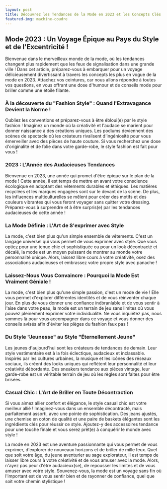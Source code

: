 ```yaml
---
layout: post
title: Découvrez les Tendances de la Mode en 2023 et les Concepts Clés.
featured-img: machine-coudre
---
```


## Mode 2023 : Un Voyage Épique au Pays du Style et de l'Excentricité !


Bienvenue dans le merveilleux monde de la mode, où les tendances changent plus rapidement que les feux de signalisation dans une grande ville ! Dans cet article, préparez-vous à embarquer pour un voyage délicieusement divertissant à travers les concepts les plus en vogue de la mode en 2023. Attachez vos ceintures, car nous allons répondre à toutes vos questions, en vous offrant une dose d'humour et de conseils mode pour briller comme une étoile filante.

### À la découverte du "Fashion Style" : Quand l'Extravagance Devient la Norme !

Oubliez les conventions et préparez-vous à être ébloui(e) par le style fashion ! Imaginez un monde où la créativité et l'audace se marient pour donner naissance à des créations uniques. Les podiums deviennent des scènes de spectacle où les créateurs rivalisent d'ingéniosité pour vous émerveiller avec des pièces de haute couture. Si vous recherchez une dose d'originalité et de folie dans votre garde-robe, le style fashion est fait pour vous !

### 2023 : L'Année des Audacieuses Tendances

Bienvenue en 2023, une année qui promet d'être épique sur le plan de la mode ! Cette année, il est temps de mettre en avant votre conscience écologique en adoptant des vêtements durables et éthiques. Les matières recyclées et les marques engagées sont sur le devant de la scène. De plus, les influences multiculturelles se mêlent pour créer des motifs et des couleurs vibrantes qui vous feront voyager sans quitter votre dressing. Préparez-vous à surprendre et à être surpris(e) par les tendances audacieuses de cette année !

### La Mode Définie : L'Art de S'exprimer avec Style

La mode, c'est bien plus qu'un simple ensemble de vêtements. C'est un langage universel qui vous permet de vous exprimer avec style. Que vous optiez pour une tenue chic et sophistiquée ou pour un look décontracté et décalé, la mode est un moyen puissant de montrer au monde votre personnalité unique. Alors, laissez libre cours à votre créativité, osez des associations audacieuses et embrassez votre propre style avec panache !

### Laissez-Nous Vous Convaincre : Pourquoi la Mode Est Vraiment Géniale !

La mode, c'est bien plus qu'une simple passion, c'est un mode de vie ! Elle vous permet d'explorer différentes identités et de vous réinventer chaque jour. En plus de vous donner une confiance inébranlable et de vous sentir à l'aise dans votre peau, la mode est un terrain de jeu sans limites où vous pouvez pleinement exprimer votre individualité. Ne vous inquiétez pas, nous sommes là pour vous accompagner dans ce voyage et vous donner des conseils avisés afin d'éviter les pièges du fashion faux pas !

### Du Style "Jeunesse" au Style "Éternellement Jeune"

Les jeunes d'aujourd'hui sont les créateurs de tendances de demain. Leur style vestimentaire est à la fois éclectique, audacieux et inclassable. Inspirés par les cultures urbaines, la musique et les icônes des réseaux sociaux, ils créent des looks uniques qui reflètent leur personnalité et leur créativité débordante. Des sneakers tendance aux pièces vintage, leur garde-robe est un véritable terrain de jeu où les règles sont faites pour être brisées.

### Casual Chic : L'Art de Briller en Toute Décontraction

Si vous aimez allier confort et élégance, le style casual chic est votre meilleur allié ! Imaginez-vous dans un ensemble décontracté, mais parfaitement assorti, avec une pointe de sophistication. Des jeans ajustés, une chemise en coton de qualité et une paire de baskets élégantes sont les ingrédients clés pour réussir ce style. Ajoutez-y des accessoires tendance pour une touche finale et vous serez prêt(e) à conquérir le monde avec style !


La mode en 2023 est une aventure passionnante qui vous permet de vous exprimer, d'explorer de nouveaux horizons et de briller de mille feux. Quel que soit votre âge, du jeune aventurier au sage explorateur, il est temps de laisser libre cours à votre créativité et de vous amuser avec la mode. Alors, n'ayez pas peur d'être audacieux(se), de repousser les limites et de vous amuser avec votre style. Souvenez-vous, la mode est un voyage sans fin où l'important est de vous sentir bien et de rayonner de confiance, quel que soit votre chemin stylistique !